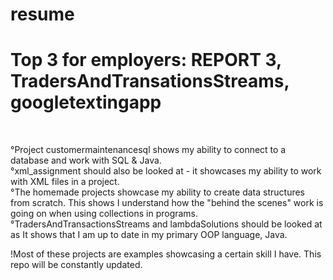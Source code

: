 # resume
<h1>Top 3 for employers: REPORT 3, TradersAndTransationsStreams, googletextingapp</h1><br>

°Project customermaintenancesql shows my ability to connect to a database and work with SQL & Java.<br>
°xml_assignment should also be looked at - it showcases my ability to work with XML files in a project.<br>
°The homemade projects showcase my ability to create data structures from scratch. This shows I understand how the "behind the scenes" work is going on when using collections in programs.<br>
°TradersAndTransactionsStreams and lambdaSolutions should be looked at as It shows that I am up to date in my primary OOP language, Java.

!Most of these projects are examples showcasing a certain skill I have.
This repo will be constantly updated.
